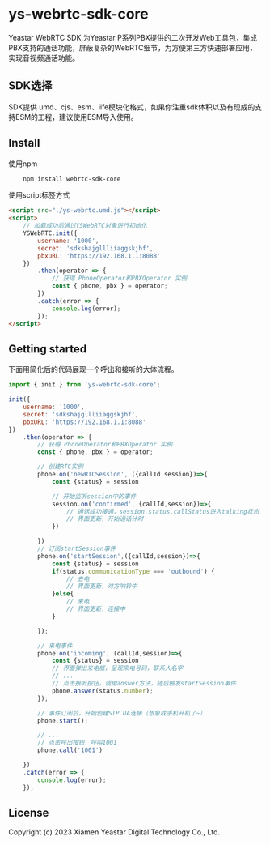 # ys-webrtc-sdk-core
Yeastar WebRTC SDK,为Yeastar P系列PBX提供的二次开发Web工具包，集成PBX支持的通话功能，屏蔽复杂的WebRTC细节，为方便第三方快速部署应用，实现音视频通话功能。

## SDK选择
SDK提供 umd、cjs、esm、iife模块化格式，如果你注重sdk体积以及有现成的支持ESM的工程，建议使用ESM导入使用。

## Install
使用npm
```bash
    npm install webrtc-sdk-core
```
使用script标签方式
```html
<script src="./ys-webrtc.umd.js"></script>
<script>
    // 加载成功后通过YSWebRTC对象进行初始化
    YSWebRTC.init({
        username: '1000',
        secret: 'sdkshajgllliiaggskjhf',
        pbxURL: 'https://192.168.1.1:8088'
    })
        .then(operator => {
            // 获得 PhoneOperator和PBXOperator 实例
            const { phone, pbx } = operator;
        })
        .catch(error => {
            console.log(error);
        });
</script>
```
## Getting started

下面用简化后的代码展现一个呼出和接听的大体流程。

```js
import { init } from 'ys-webrtc-sdk-core';

init({
    username: '1000',
    secret: 'sdkshajgllliiaggskjhf',
    pbxURL: 'https://192.168.1.1:8088'
})
    .then(operator => {
        // 获得 PhoneOperator和PBXOperator 实例
        const { phone, pbx } = operator;

        // 创建RTC实例
        phone.on('newRTCSession', ({callId,session})=>{
            const {status} = session

            // 开始监听session中的事件
            session.on('confirmed', {callId,session})=>{
                // 通话成功接通，session.status.callStatus进入talking状态
                // 界面更新，开始通话计时
            })

        })
        // 订阅startSession事件
        phone.on('startSession',({callId,session})=>{
            const {status} = session
            if(status.communicationType === 'outbound') {
                // 去电
                // 界面更新，对方响铃中
            }else{
                // 来电
                // 界面更新，连接中
            }

        });

        // 来电事件
        phone.on('incoming', (callId,session)=>{
            const {status} = session
            // 界面弹出来电框，呈现来电号码，联系人名字
            // ...
            // 点击接听按钮，调用answer方法，随后触发startSession事件
            phone.answer(status.number);
        });

        // 事件订阅后，开始创建SIP UA连接（想象成手机开机了~）
        phone.start();

        // ...
        // 点击呼出按钮，呼叫1001
        phone.call('1001')

    })
    .catch(error => {
        console.log(error);
    });
```

## License
Copyright (c) 2023 Xiamen Yeastar Digital Technology Co., Ltd.
